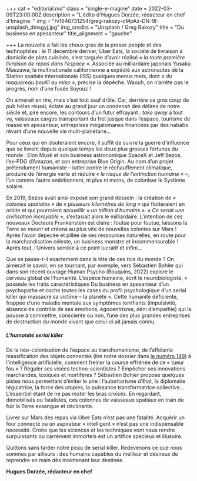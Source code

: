 +++
cat = "editorial.md"
class = "single-e-magine"
date = 2022-03-09T23:00:00Z
description = "L'édito d'Hugues Dorzée, rédacteur en chef d'Imagine. "
img = "/v1646731254/greg-rakozy-oMpAz-DN-9I-unsplash_dmsgyj.jpg"
img_credits = "Unsplash / Greg Rakozy"
title = "Du business en apesanteur"
title_alignment = "gauche"

+++
La nouvelle a fait les choux gras de la presse people et des technophiles : le 11 décembre dernier, Uber Eats, la société de livraison à domicile de plats cuisinés, s’est targuée d’avoir réalisé _« la toute première livraison de repas dans l’espace »._ Associée au milliardaire japonais Yusaku Maezawa, la multinationale californienne a expédié aux astronautes de la Station spatiale internationale (ISS) quelques menus mets, dont _« du maquereau bouilli au miso »_, précise la dépêche. Waouh, on n’arrête pas le progrès, nom d’une fusée Soyouz ! 

On aimerait en rire, mais c’est tout sauf drôle. Car, derrière ce gros coup de pub hélas réussi, éclate au grand jour un condensé des délires de notre siècle et, pire encore, les contours d’un futur effrayant : _take away_ à tout va, vaisseaux cargos transportant du fret jusque dans l’espace, tourisme de masse en apesanteur, entreprises mégalomanes financées par des nababs rêvant d’une nouvelle vie multi-planétaire… 

Pour ceux qui en douteraient encore, il suffit de suivre la guerre d’influence que se livrent depuis quelque temps les deux plus grosses fortunes du monde : Elon Musk et son business astronomique SpaceX et Jeff Bezos, l’ex-PDG d’Amazon, et son entreprise Blue Origin. Au nom d’un projet prétendument humaniste – lutter contre le réchauffement climatique, produire de l’énergie verte et réduire _« le risque de l’extinction humaine »_ –, l’un comme l’autre ambitionnent, ni plus ni moins, de coloniser le Système solaire. 

En 2019, Bezos avait ainsi exposé son grand dessein : la création de _« colonies spatiales »_ de _« plusieurs kilomètres de long »_ qui flotteraient en orbite et qui pourraient accueillir _« un trillion d’humains »_. _« Ce serait une civilisation incroyable »_, s’extasiait alors le milliardaire. L’intention de ces nouveaux Docteurs Frankenstein est claire : foutue pour foutue, laissons la Terre se mourir et créons au plus vite de nouvelles colonies sur Mars ! Après l’avoir dépecée et pillée de ses ressources naturelles, en route pour la marchandisation céleste, un business monstre et incommensurable ! Après tout, l’Univers semble à ce point lucratif et infini… 

Que se passe-t-il exactement dans la tête de ces rois du monde ? On aimerait le savoir, en se tournant, par exemple, vers Sébastien Bohler qui dans son récent ouvrage Human Psycho (Bouquins, 2022) explore le cerveau global de l’humanité. L’espèce humaine, écrit le neurobiologiste, « possède les traits caractéristiques Du business en apesanteur d’un psychopathe et coche toutes les cases du profil psychologique d’un serial killer qui massacre sa victime – la planète ». Cette humanité déficiente, frappée d’une maladie mentale aux symptômes terrifiants (impulsivité, absence de contrôle de ses émotions, égocentrisme, déni d’empathie) qui la pousse à commettre, consciente ou non, l’une des plus grandes entreprises de destruction du monde vivant que celui-ci ait jamais connu. 

##### L’humanité serial killer 

De la néo-colonisation de l’espace au transhumanisme, de l’affolante massification des objets connectés (lire notre dossier dans [le numéro 149](https://kiosque.imagine-magazine.com/)) à l’intelligence artificielle, comment freiner la course effrénée de ce « tueur fou » ? Réguler ses visées techno-scientistes ? Empêcher ses innovations marchandes, toxiques et mortifères ? Sébastien Bohler propose quelques pistes nous permettant d’éviter le pire : l’autoritarisme d’Etat, la diplomatie régulatrice, la force des utopies, la puissance transformatrice collective… L’essentiel étant de ne pas rester les bras croisés. En regardant, démobilisés ou fatalistes, ces colonnes de vaisseaux spatiaux en train de fuir la Terre exsangue et déclinante. 

Livrer sur Mars des repas via Uber Eats n’est pas une fatalité. Acquérir un four connecté ou un aspirateur « intelligent » n’est pas une indispensable nécessité. Croire que les sciences et les techniques vont nous rendre surpuissants ou carrément immortels est un artifice spécieux et illusoire. 

Quittons sans tarder notre peau de serial killer. Redevenons ce que nous sommes par ailleurs : des humains capables du meilleur et désireux de reprendre en main dès maintenant leur destinée.

**Hugues Dorzée, rédacteur en chef** 